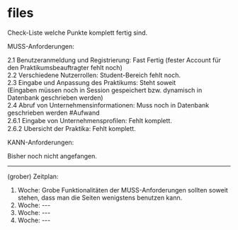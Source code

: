 # files
Check-Liste welche Punkte komplett fertig sind.

MUSS-Anforderungen:

2.1 Benutzeranmeldung und Registrierung: Fast Fertig (fester Account für den Praktikumsbeauftragter fehlt noch) </br>
2.2 Verschiedene Nutzerrollen: Student-Bereich fehlt noch. </br>
2.3 Eingabe und Anpassung des Praktikums: Steht soweit  </br>
(Eingaben müssen noch in Session gespeichert bzw. dynamisch in Datenbank geschrieben werden) </br>
2.4 Abruf von Unternehmensinformationen: Muss noch in Datenbank geschrieben werden #Aufwand </br>
2.6.1 Eingabe von Unternehmensproﬁlen: Fehlt komplett. </br>
2.6.2 Ubersicht der Praktika: Fehlt komplett. </br>

KANN-Anforderungen:  </br>

Bisher noch nicht angefangen. </br>

---------------------------------------------------------------------------------------------------------------------------------------------

(grober) Zeitplan: </br>

1. Woche: Grobe Funktionalitäten der MUSS-Anforderungen sollten soweit stehen, dass man die Seiten wenigstens benutzen kann. </br>
2. Woche: --- </br>
3. Woche: --- </br>
4. Woche: --- </br>
